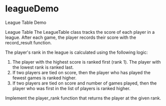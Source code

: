 # leagueDemo
League Table Demo

League Table
The LeagueTable class tracks the score of each player in a league. After each game, the player records their score with the record_result function.

The player's rank in the league is calculated using the following logic:
1. The player with the highest score is ranked first (rank 1).
     The player with the lowest rank is ranked last.
2. If two players are tied on score, then the player who has played the fewest games is ranked higher.
3. If two players are tied on score and number of games played, then the player who was first in the list of players is ranked higher.

Implement the player_rank function that returns the player at the given rank.





